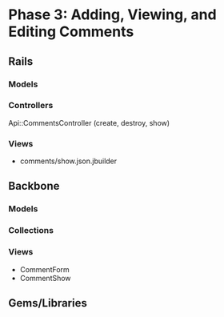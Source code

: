 # Phase 3: Adding, Viewing, and Editing Comments

## Rails
### Models

### Controllers
Api::CommentsController (create, destroy, show)

### Views
* comments/show.json.jbuilder

## Backbone
### Models

### Collections

### Views
* CommentForm
* CommentShow

## Gems/Libraries

